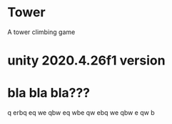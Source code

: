# Tower
A tower climbing game 

# unity 2020.4.26f1 version


# bla bla bla???
q
erbq
eq
we
qbw
eq
wbe
qw
ebq
we
qbw
e
qw
b